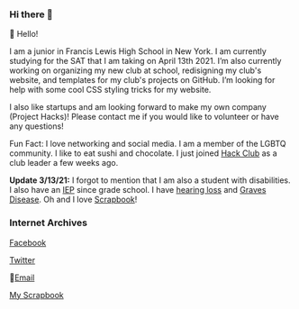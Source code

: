 ### Hi there 👋

<!--
**BetsyZhang10/BetsyZhang10** is a ✨ _special_ ✨ repository because its `README.md` (this file) appears on your GitHub profile.
-->
👋
Hello!

I am a junior in Francis Lewis High School in New York. I am currently studying for the SAT that I am taking on April 13th 2021. I’m also currently working on organizing my new club at school, redisigning my club's website, and templates for my club's projects on GitHub. I’m looking for help with some cool CSS styling tricks for my website.

I also like startups and am looking forward to make my own company (Project Hacks)! Please contact me if you would like to volunteer or have any questions!

Fun Fact: I love networking and social media. I am a member of the LGBTQ community. I like to eat sushi and chocolate. I just joined [Hack Club](https://hackclub.com/) as a club leader a few weeks ago.

**Update 3/13/21:**
I forgot to mention that I am also a student with disabilities. I also have an [IEP](https://www.schools.nyc.gov/learning/special-education/the-iep-process/the-iep) since grade school. I have [hearing loss](https://www.mayoclinic.org/diseases-conditions/hearing-loss/symptoms-causes/syc-20373072) and [Graves Disease](https://www.mayoclinic.org/diseases-conditions/graves-disease/symptoms-causes/syc-20356240).
Oh and I love [Scrapbook](https://scrapbook.hackclub.com/)!

### Internet Archives
[Facebook](https://www.facebook.com/betsyzhang162/)

[Twitter](https://twitter.com/BetsyZhang10)

📧[Email](mailto:bezhang8@gmail.com)

[My Scrapbook](https://scrapbook.hackclub.com/BetsyZhang/)
